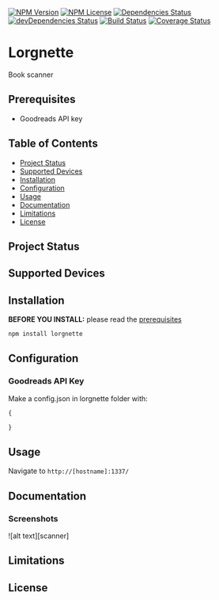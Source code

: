 [![NPM Version](https://img.shields.io/npm/v/@elslander-cedric/lorgnette.svg)](https://www.npmjs.com/package/@elslander-cedric/lorgnette)
[![NPM License](https://img.shields.io/npm/l/@elslander-cedric/lorgnette.svg)](https://www.npmjs.com/package/@elslander-cedric/lorgnette)
[![Dependencies Status](https://david-dm.org/elslander-cedric/lorgnette/status.svg)](https://david-dm.org/elslander-cedric/lorgnette)
[![devDependencies Status](https://david-dm.org/elslander-cedric/lorgnette/dev-status.svg)](https://david-dm.org/elslander-cedric/lorgnette?type=dev)
[![Build Status](https://travis-ci.org/elslander-cedric/lorgnette.svg?branch=master)](https://travis-ci.org/elslander-cedric/lorgnette)
[![Coverage Status](https://coveralls.io/repos/github/elslander-cedric/lorgnette/badge.svg)](https://coveralls.io/github/elslander-cedric/lorgnette)
# Lorgnette

Book scanner

## Prerequisites

* Goodreads API key

## Table of Contents

* [Project Status](#project-status)
* [Supported Devices](#supported-devices)
* [Installation](#installation)
* [Configuration](#configuration)
* [Usage](#usage)
* [Documentation](#documentation)
* [Limitations](#limitations)
* [License](#license)

## Project Status


## Supported Devices


## Installation

**BEFORE YOU INSTALL:** please read the [prerequisites](#prerequisites)
```bash
npm install lorgnette
```

## Configuration

### Goodreads API Key


Make a config.json in lorgnette folder with:

```javascript
{

}
```

## Usage

Navigate to `http://[hostname]:1337/`

## Documentation

### Screenshots

![alt text][scanner]

## Limitations

## License

[dashboard]: /doc/img/scanner.png "scanner"